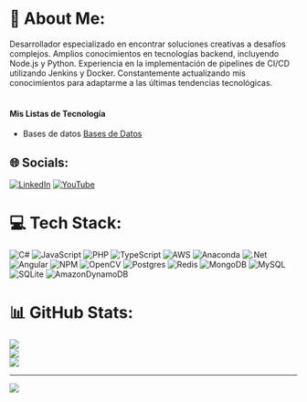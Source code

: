 # 💫 About Me:
Desarrollador especializado en encontrar soluciones creativas a desafíos complejos. Amplios conocimientos en tecnologías backend, incluyendo Node.js y Python. Experiencia en la implementación de pipelines de CI/CD utilizando Jenkins y Docker. Constantemente actualizando mis conocimientos para adaptarme a las últimas tendencias tecnológicas.
<br><br>
<h4>Mis Listas de Tecnología</h4>
    <ul>
        <li>
            <span> Bases de datos </span>
            <a href="https://www.youtube.com/watch?v=Etd01Zy-b3Q&list=PLQuY31rwzcq6bHlTulBE98Z136BfDe94j">Bases de Datos</a>
        </li>
        </ul>


## 🌐 Socials:
[![LinkedIn](https://img.shields.io/badge/LinkedIn-%230077B5.svg?logo=linkedin&logoColor=white)](https://linkedin.com/in/fabian-barbon-1b258111a) [![YouTube](https://img.shields.io/badge/YouTube-%23FF0000.svg?logo=YouTube&logoColor=white)](https://youtube.com/@@fabiansochabarbon2820) 

# 💻 Tech Stack:
![C#](https://img.shields.io/badge/c%23-%23239120.svg?style=for-the-badge&logo=csharp&logoColor=white) ![JavaScript](https://img.shields.io/badge/javascript-%23323330.svg?style=for-the-badge&logo=javascript&logoColor=%23F7DF1E) ![PHP](https://img.shields.io/badge/php-%23777BB4.svg?style=for-the-badge&logo=php&logoColor=white) ![TypeScript](https://img.shields.io/badge/typescript-%23007ACC.svg?style=for-the-badge&logo=typescript&logoColor=white) ![AWS](https://img.shields.io/badge/AWS-%23FF9900.svg?style=for-the-badge&logo=amazon-aws&logoColor=white) ![Anaconda](https://img.shields.io/badge/Anaconda-%2344A833.svg?style=for-the-badge&logo=anaconda&logoColor=white) ![.Net](https://img.shields.io/badge/.NET-5C2D91?style=for-the-badge&logo=.net&logoColor=white) ![Angular](https://img.shields.io/badge/angular-%23DD0031.svg?style=for-the-badge&logo=angular&logoColor=white) ![NPM](https://img.shields.io/badge/NPM-%23CB3837.svg?style=for-the-badge&logo=npm&logoColor=white) ![OpenCV](https://img.shields.io/badge/opencv-%23white.svg?style=for-the-badge&logo=opencv&logoColor=white) ![Postgres](https://img.shields.io/badge/postgres-%23316192.svg?style=for-the-badge&logo=postgresql&logoColor=white) ![Redis](https://img.shields.io/badge/redis-%23DD0031.svg?style=for-the-badge&logo=redis&logoColor=white) ![MongoDB](https://img.shields.io/badge/MongoDB-%234ea94b.svg?style=for-the-badge&logo=mongodb&logoColor=white) ![MySQL](https://img.shields.io/badge/mysql-4479A1.svg?style=for-the-badge&logo=mysql&logoColor=white) ![SQLite](https://img.shields.io/badge/sqlite-%2307405e.svg?style=for-the-badge&logo=sqlite&logoColor=white) ![AmazonDynamoDB](https://img.shields.io/badge/Amazon%20DynamoDB-4053D6?style=for-the-badge&logo=Amazon%20DynamoDB&logoColor=white)
# 📊 GitHub Stats:
![](https://github-readme-stats.vercel.app/api?username=Faydiamond&theme=dark&hide_border=false&include_all_commits=false&count_private=true)<br/>
![](https://github-readme-streak-stats.herokuapp.com/?user=Faydiamond&theme=dark&hide_border=false)<br/>
![](https://github-readme-stats.vercel.app/api/top-langs/?username=Faydiamond&theme=dark&hide_border=false&include_all_commits=false&count_private=true&layout=compact)

---
[![](https://visitcount.itsvg.in/api?id=Faydiamond&icon=0&color=0)](https://visitcount.itsvg.in)

<!-- Proudly created with GPRM ( https://gprm.itsvg.in ) -->
